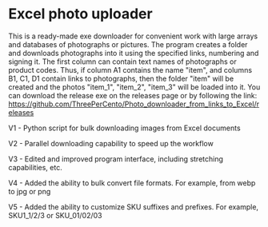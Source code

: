 # Excel photo uploader
This is a ready-made exe downloader for convenient work with large arrays and databases of photographs or pictures. The program creates a folder and downloads photographs into it using the specified links, numbering and signing it.
The first column can contain text names of photographs or product codes.
Thus, if column A1 contains the name "item", and columns B1, C1, D1 contain links to photographs, then the folder "item" will be created and the photos "item_1", ​​"item_2", "item_3" will be loaded into it.
You can download the release exe on the releases page or by following the link: https://github.com/ThreePerCento/Photo_downloader_from_links_to_Excel/releases

V1 - Python script for bulk downloading images from Excel documents

V2 - Parallel downloading capability to speed up the workflow

V3 - Edited and improved program interface, including stretching capabilities, etc.

V4 - Added the ability to bulk convert file formats. For example, from webp to jpg or png

V5 - Added the ability to customize SKU suffixes and prefixes. For example, SKU1_1/2/3 or SKU_01/02/03
